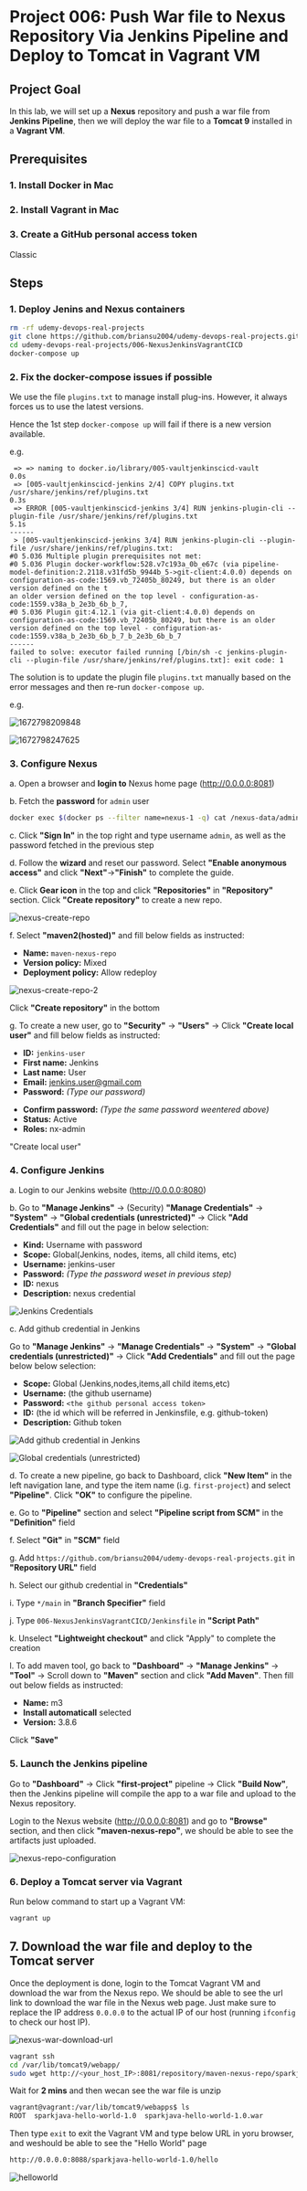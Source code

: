 # Project 006: Push War file to Nexus Repository Via Jenkins Pipeline and Deploy to Tomcat in Vagrant VM

## Project Goal

In this lab, we will set up a **Nexus** repository and push a war file from **Jenkins Pipeline**, then we will deploy the war file to a **Tomcat 9** installed in a **Vagrant VM**.

## Prerequisites

### 1. Install Docker in Mac

### 2. Install Vagrant in Mac

### 3. Create a GitHub personal access token

Classic

<!--
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
-->

## Steps

### 1. Deploy Jenins and Nexus containers

```bash
rm -rf udemy-devops-real-projects
git clone https://github.com/briansu2004/udemy-devops-real-projects.git
cd udemy-devops-real-projects/006-NexusJenkinsVagrantCICD
docker-compose up
```

<!--
```bash
docker-compose build
docker-compose up
```
-->

### 2. Fix the docker-compose issues if possible

We use the file `plugins.txt` to manage install plug-ins. However, it always forces us to use the latest versions.

Hence the 1st step `docker-compose up` will fail if there is a new version available.

e.g.

```dos
 => => naming to docker.io/library/005-vaultjenkinscicd-vault                                                                                                                               0.0s 
 => [005-vaultjenkinscicd-jenkins 2/4] COPY plugins.txt /usr/share/jenkins/ref/plugins.txt                                                                                                  0.3s 
 => ERROR [005-vaultjenkinscicd-jenkins 3/4] RUN jenkins-plugin-cli --plugin-file /usr/share/jenkins/ref/plugins.txt                                                                        5.1s 
------
 > [005-vaultjenkinscicd-jenkins 3/4] RUN jenkins-plugin-cli --plugin-file /usr/share/jenkins/ref/plugins.txt:
#0 5.036 Multiple plugin prerequisites not met:
#0 5.036 Plugin docker-workflow:528.v7c193a_0b_e67c (via pipeline-model-definition:2.2118.v31fd5b_9944b_5->git-client:4.0.0) depends on configuration-as-code:1569.vb_72405b_80249, but there is an older version defined on the t
an older version defined on the top level - configuration-as-code:1559.v38a_b_2e3b_6b_b_7,
#0 5.036 Plugin git:4.12.1 (via git-client:4.0.0) depends on configuration-as-code:1569.vb_72405b_80249, but there is an older version defined on the top level - configuration-as-code:1559.v38a_b_2e3b_6b_b_7_b_2e3b_6b_b_7
------
failed to solve: executor failed running [/bin/sh -c jenkins-plugin-cli --plugin-file /usr/share/jenkins/ref/plugins.txt]: exit code: 1
```

The solution is to update the plugin file `plugins.txt` manually based on the error messages and then re-run `docker-compose up`.

e.g.

![1672798209848](image/README/1672798209848.png)

![1672798247625](image/README/1672798247625.png)

### 3. Configure Nexus

a. Open a browser and **login to** Nexus home page (<http://0.0.0.0:8081>)

b. Fetch the **password** for `admin` user

```bash
docker exec $(docker ps --filter name=nexus-1 -q) cat /nexus-data/admin.password
```

<!--
```bash
DevOps 🚀 devbox % docker exec $(docker ps --filter name=nexus-1 -q) cat /nexus-data/admin.password
827c4aaf-5fe5-45af-a75f-540bab55a218%
```

827c4aaf-5fe5-45af-a75f-540bab55a218
-->

c. Click **"Sign In"** in the top right and type username `admin`, as well as the password fetched in the previous step

d. Follow the **wizard** and reset our password. Select **"Enable anonymous access"** and click **"Next"**->**"Finish"** to complete the guide.

<!--
DevOps2023
-->

e. Click **Gear icon** in the top and click **"Repositories"** in **"Repository"** section. Click **"Create repository"** to create a new repo.

![nexus-create-repo](images/nexus-create-repo.png)

f. Select **"maven2(hosted)"** and fill below fields as instructed:

- **Name:** `maven-nexus-repo`
- **Version policy:** Mixed
- **Deployment policy:** Allow redeploy

![nexus-create-repo-2](images/nexus-create-repo-2.png)

Click **"Create repository"** in the bottom

g. To create a new user, go to **"Security"** -> **"Users"** -> Click **"Create local user"** and fill below fields as instructed:

- **ID:** `jenkins-user`
- **First name:** Jenkins
- **Last name:** User
- **Email:** jenkins.user@gmail.com
- **Password:**  *(Type our password)*

<!--
DevOps2023
-->

- **Confirm password:**  *(Type the same password weentered above)*  
- **Status:** Active
- **Roles:** nx-admin

"Create local user"

### 4. Configure Jenkins

a. Login to our Jenkins website (<http://0.0.0.0:8080>)

<!--
b. Create First Admin User

admin

DevOps2023

admin@gmai.com
-->

b. Go to **"Manage Jenkins"** -> (Security) **"Manage Credentials"** -> **"System"** -> **"Global credentials (unrestricted)"** -> Click **"Add Credentials"** and fill out the page in below selection:

<!--
> Note: The **username** and **password** is in `.env` file

admin
DevOps2023

or

admin
bitnami
-->

- **Kind:** Username with password
- **Scope:** Global(Jenkins, nodes, items, all child items, etc)
- **Username:** jenkins-user
- **Password:** *(Type the password weset in previous step)*
- **ID:** nexus
- **Description:** nexus credential

![Jenkins Credentials](images/jenkins-01.png)

c. Add github credential in Jenkins

Go to **"Manage Jenkins"** -> **"Manage Credentials"** ->  **"System"** -> **"Global credentials (unrestricted)"** -> Click **"Add Credentials"** and fill out the page below below selection:

- **Scope:** Global (Jenkins,nodes,items,all child items,etc)
- **Username:** (the github username)
- **Password:** `<the github personal access token>`
- **ID:** (the id which will be referred in Jenkinsfile, e.g. github-token)
- **Description:** Github token

<!--
briansu2004
github-token
-->

<!--
github
profile photo
settings
Developer settings
Personal access tokens
Tokens (classic)
Generate new token
Generate new token (classic)
https://github.com/settings/tokens/new
Note
Expiration
Scopes
Generate token
Copy
-->

![Add github credential in Jenkins](image/README/step7.png)

![Global credentials (unrestricted)](image/README/global-credentials.png)

d. To create a new pipeline, go back to Dashboard, click **"New Item"** in the left navigation lane, and type the item name (i.g. `first-project`) and select **"Pipeline"**. Click **"OK"** to configure the pipeline.

e. Go to **"Pipeline"** section and select **"Pipeline script from SCM"** in the **"Definition"** field

f. Select **"Git"** in **"SCM"** field

g. Add `https://github.com/briansu2004/udemy-devops-real-projects.git` in **"Repository URL"** field

h. Select our github credential in **"Credentials"**

i. Type `*/main` in **"Branch Specifier"** field

j. Type `006-NexusJenkinsVagrantCICD/Jenkinsfile` in **"Script Path"**

k. Unselect **"Lightweight checkout"** and click "Apply" to complete the creation

l. To add maven tool, go back to **"Dashboard"** -> **"Manage Jenkins"** -> **"Tool"** -> Scroll down to **"Maven"** section and click **"Add Maven"**. Then fill out below fields as instructed:

- **Name:** m3
- **Install automaticall** selected
- **Version:** 3.8.6

Click **"Save"**

### 5. Launch the Jenkins pipeline

Go to **"Dashboard"** -> Click **"first-project"** pipeline -> Click **"Build Now"**, then the Jenkins pipeline will compile the app to a war file and upload to the Nexus repository.

Login to the Nexus website (<http://0.0.0.0:8081>) and go to **"Browse"** section, and then click **"maven-nexus-repo"**, we should be able to see the artifacts just uploaded.

![nexus-repo-configuration](images/nexus-repo-configuration.png)

### 6. Deploy a Tomcat server via Vagrant

Run below command to start up a Vagrant VM:

```bash
vagrant up
```

## 7. Download the war file and deploy to the Tomcat server

Once the deployment is done, login to the Tomcat Vagrant VM and download the war from the Nexus repo. We should be able to see the url link to download the war file in the Nexus web page. Just make sure to replace the IP address `0.0.0.0` to the actual IP of our host (running `ifconfig` to check our host IP).

![nexus-war-download-url](images/nexus-war-download-url.png)

```bash
vagrant ssh
cd /var/lib/tomcat9/webapp/
sudo wget http://<your_host_IP>:8081/repository/maven-nexus-repo/sparkjava-hello-world/sparkjava-hello-world/1.0/sparkjava-hello-world-1.0.war 
```

Wait for **2 mins** and then wecan see the war file is unzip

```bash
vagrant@vagrant:/var/lib/tomcat9/webapps$ ls
ROOT  sparkjava-hello-world-1.0  sparkjava-hello-world-1.0.war
```

Then type `exit` to exit the Vagrant VM and type below URL in yoru browser, and weshould be able to see the "Hello World" page

```bash
http://0.0.0.0:8088/sparkjava-hello-world-1.0/hello
```

![helloworld](images/helloworld.png)
